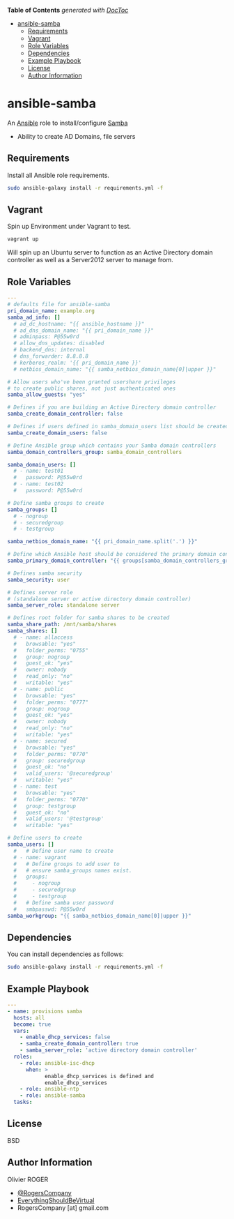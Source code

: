 <!-- START doctoc generated TOC please keep comment here to allow auto update -->
<!-- DON'T EDIT THIS SECTION, INSTEAD RE-RUN doctoc TO UPDATE -->
**Table of Contents**  *generated with [DocToc](https://github.com/thlorenz/doctoc)*

- [ansible-samba](#ansible-samba)
  - [Requirements](#requirements)
  - [Vagrant](#vagrant)
  - [Role Variables](#role-variables)
  - [Dependencies](#dependencies)
  - [Example Playbook](#example-playbook)
  - [License](#license)
  - [Author Information](#author-information)

<!-- END doctoc generated TOC please keep comment here to allow auto update -->

# ansible-samba

An [Ansible](https://www.ansible.com) role to install/configure [Samba](https://www.samba.org/)

- Ability to create AD Domains, file servers

## Requirements

Install all Ansible role requirements.

```bash
sudo ansible-galaxy install -r requirements.yml -f
```

## Vagrant

Spin up Environment under Vagrant to test.

```bash
vagrant up
```

Will spin up an Ubuntu server to function as an Active Directory domain controller as well as a Server2012 server to manage from.

## Role Variables

```yaml
---
# defaults file for ansible-samba
pri_domain_name: example.org
samba_ad_info: []
  # ad_dc_hostname: "{{ ansible_hostname }}"
  # ad_dns_domain_name: "{{ pri_domain_name }}"
  # adminpass: P@55w0rd
  # allow_dns_updates: disabled
  # backend_dns: internal
  # dns_forwarder: 8.8.8.8
  # kerberos_realm: '{{ pri_domain_name }}'
  # netbios_domain_name: "{{ samba_netbios_domain_name[0]|upper }}"

# Allow users who've been granted usershare privileges
# to create public shares, not just authenticated ones
samba_allow_guests: "yes"

# Defines if you are building an Active Directory domain controller
samba_create_domain_controller: false

# Defines if users defined in samba_domain_users list should be created
samba_create_domain_users: false

# Define Ansible group which contains your Samba domain controllers
samba_domain_controllers_group: samba_domain_controllers

samba_domain_users: []
  # - name: test01
  #   password: P@55w0rd
  # - name: test02
  #   password: P@55w0rd

# Define samba groups to create
samba_groups: []
  # - nogroup
  # - securedgroup
  # - testgroup

samba_netbios_domain_name: "{{ pri_domain_name.split('.') }}"

# Define which Ansible host should be considered the primary domain controller
samba_primary_domain_controller: "{{ groups[samba_domain_controllers_group][0] }}"

# Defines samba security
samba_security: user

# Defines server role
# (standalone server or active directory domain controller)
samba_server_role: standalone server

# Defines root folder for samba shares to be created
samba_share_path: /mnt/samba/shares
samba_shares: []
  # - name: allaccess
  #   browsable: "yes"
  #   folder_perms: "0755"
  #   group: nogroup
  #   guest_ok: "yes"
  #   owner: nobody
  #   read_only: "no"
  #   writable: "yes"
  # - name: public
  #   browsable: "yes"
  #   folder_perms: "0777"
  #   group: nogroup
  #   guest_ok: "yes"
  #   owner: nobody
  #   read_only: "no"
  #   writable: "yes"
  # - name: secured
  #   browsable: "yes"
  #   folder_perms: "0770"
  #   group: securedgroup
  #   guest_ok: "no"
  #   valid_users: '@securedgroup'
  #   writable: "yes"
  # - name: test
  #   browsable: "yes"
  #   folder_perms: "0770"
  #   group: testgroup
  #   guest_ok: "no"
  #   valid_users: '@testgroup'
  #   writable: "yes"

# Define users to create
samba_users: []
  #   # Define user name to create
  # - name: vagrant
  #   # Define groups to add user to
  #   # ensure samba_groups names exist.
  #   groups:
  #     - nogroup
  #     - securedgroup
  #     - testgroup
  #   # Define samba user password
  #   smbpasswd: P@55w0rd
samba_workgroup: "{{ samba_netbios_domain_name[0]|upper }}"
```

## Dependencies

You can install dependencies as follows:

```bash
sudo ansible-galaxy install -r requirements.yml -f
```

## Example Playbook

```yaml
---
- name: provisions samba
  hosts: all
  become: true
  vars:
    - enable_dhcp_services: false
    - samba_create_domain_controller: true
    - samba_server_role: 'active directory domain controller'
  roles:
    - role: ansible-isc-dhcp
      when: >
            enable_dhcp_services is defined and
            enable_dhcp_services
    - role: ansible-ntp
    - role: ansible-samba
  tasks:
```

## License

BSD

## Author Information

Olivier ROGER

- [@RogersCompany](https://www.twitter.com/RogersCompany)
- [EverythingShouldBeVirtual](http://everythingshouldbevirtual.com)
- RogersCompany [at] gmail.com
